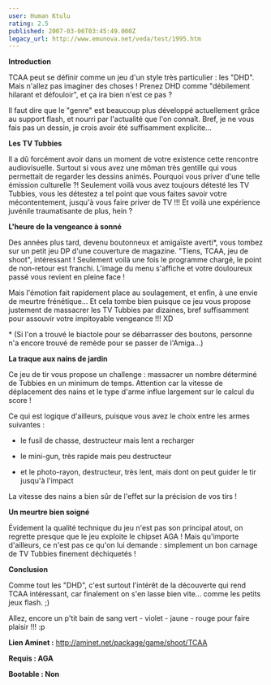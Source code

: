 ```yaml
---
user: Human Ktulu
rating: 2.5
published: 2007-03-06T03:45:49.000Z
legacy_url: http://www.emunova.net/veda/test/1995.htm
---
```

**Introduction**  

  

TCAA peut se définir comme un jeu d'un style très particulier : les "DHD". Mais n'allez pas imaginer des choses ! Prenez DHD comme "débilement hilarant et défouloir", et ça ira bien n'est ce pas ?  

Il faut dire que le "genre" est beaucoup plus développé actuellement grâce au support flash, et nourri par l'actualité que l'on connaît. Bref, je ne vous fais pas un dessin, je crois avoir été suffisamment explicite...  

  

  

**Les TV Tubbies**  

  

Il a dû forcément avoir dans un moment de votre existence cette rencontre audiovisuelle. Surtout si vous avez une môman très gentille qui vous permettait de regarder les dessins animés. Pourquoi vous priver d'une telle émission culturelle ?! Seulement voilà vous avez toujours détesté les TV Tubbies, vous les détestez a tel point que vous faites savoir votre mécontentement, jusqu'à vous faire priver de TV !!! Et voilà une expérience juvénile traumatisante de plus, hein ?  

  

  

**L'heure de la vengeance à sonné**  

  

Des années plus tard, devenu boutonneux et amigaïste averti\*, vous tombez sur un petit jeu DP d'une couverture de magazine. "Tiens, TCAA, jeu de shoot", intéressant ! Seulement voilà une fois le programme chargé, le point de non-retour est franchi. L'image du menu s'affiche et votre douloureux passé vous revient en pleine face !  

Mais l'émotion fait rapidement place au soulagement, et enfin, à une envie de meurtre frénétique... Et cela tombe bien puisque ce jeu vous propose justement de massacrer les TV Tubbies par dizaines, bref suffisamment pour assouvir votre impitoyable vengeance !!! XD  

  

\* (Si l'on a trouvé le biactole pour se débarrasser des boutons, personne n'a encore trouvé de remède pour se passer de l'Amiga...)  

  

  

**La traque aux nains de jardin**  

  

Ce jeu de tir vous propose un challenge : massacrer un nombre déterminé de Tubbies en un minimum de temps. Attention car la vitesse de déplacement des nains et le type d'arme influe largement sur le calcul du score !  

  

Ce qui est logique d'ailleurs, puisque vous avez le choix entre les armes suivantes :  

- le fusil de chasse, destructeur mais lent a recharger  

- le mini-gun, très rapide mais peu destructeur  

- et le photo-rayon, destructeur, très lent, mais dont on peut guider le tir jusqu'à l'impact  

  

La vitesse des nains a bien sûr de l'effet sur la précision de vos tirs !  

  

  

**Un meurtre bien soigné**  

  

Évidement la qualité technique du jeu n'est pas son principal atout, on regrette presque que le jeu exploite le chipset AGA ! Mais qu'importe d'ailleurs, ce n'est pas ce qu'on lui demande : simplement un bon carnage de TV Tubbies finement déchiquetés !  

  

  

**Conclusion**  

  

Comme tout les "DHD", c'est surtout l'intérêt de la découverte qui rend TCAA intéressant, car finalement on s'en lasse bien vite... comme les petits jeux flash. ;)  

Allez, encore un p'tit bain de sang vert - violet - jaune - rouge pour faire plaisir !!! :p  

  

  

**Lien Aminet :** http://aminet.net/package/game/shoot/TCAA  

  

**Requis : AGA**  

  

**Bootable : Non**
